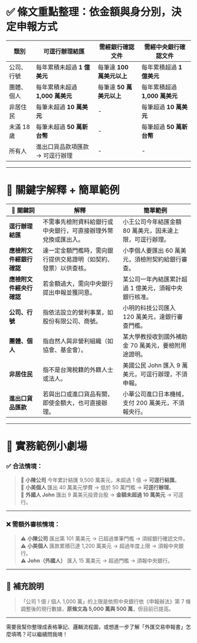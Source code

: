 # ✅ 條文重點整理：依金額與身分別，決定申報方式

| 類別 | 可逕行辦理結匯 | 需經**銀行確認**文件 | 需經**中央銀行**確認文件 |
|------|------------------|------------------------|------------------------------|
| 公司、行號 | 每年累積未超過 **1 億美元** | 每筆達 **100 萬美元以上** | 每年累積超過 **1 億美元** |
| 團體、個人 | 每年累積未超過 **1,000 萬美元** | 每筆達 **50 萬美元以上** | 每年累積超過 **1,000 萬美元** |
| 非居住民 | 每筆未超過 **10 萬美元** | - | 每筆超過 **10 萬美元** |
| 未滿 18 歲 | 每筆未超過 **50 萬新台幣** | - | 每筆超過 **50 萬新台幣** |
| 所有人 | 進出口貨品款項匯款 → 可逕行辦理 | - | - |

---

# 📌 關鍵字解釋 + 簡單範例

| 🔑 關鍵詞 | 解釋 | 簡單範例 |
|----------|------|-----------|
| **逕行辦理結匯** | 不需事先檢附資料給銀行或中央銀行，可直接辦理外幣兌換或匯出入。 | 小王公司今年結匯金額 80 萬美元，因未達上限，可逕行辦理。 |
| **應檢附文件經銀行確認** | 達一定金額門檻時，需向銀行提供交易證明（如契約、發票）以供查核。 | 小李個人要匯出 60 萬美元，須檢附契約給銀行審查。 |
| **應檢附文件經央行確認** | 若金額過大，需向中央銀行提出申報並獲同意。 | 某公司一年內結匯累計超過 1 億美元，須報中央銀行核准。 |
| **公司、行號** | 指依法設立的營利事業，如股份有限公司、商號。 | 小明的科技公司匯入 120 萬美元，達銀行審查門檻。 |
| **團體、個人** | 指自然人與非營利組織（如協會、基金會）。 | 某大學教授收到國外補助金 70 萬美元，要檢附用途證明。 |
| **非居住民** | 指不是台灣稅籍的外籍人士或法人。 | 美國公民 John 匯入 9 萬美元，可逕行辦理，不須申報。 |
| **進出口貨品匯款** | 若與出口或進口貨品有關，即使金額大，也可直接辦理。 | 小華公司進口日本機械，支付 200 萬美元，不須報央行。 |

---

# 🧠 實務範例小劇場

### ✅ 合法情境：

> 🌟 **小陳公司** 今年累計結匯 9,500 萬美元，未超過 1 億 → **可逕行結匯**。  
> 🌟 **小美個人** 匯出 40 萬美元學費 → 低於 50 萬門檻 → **可逕行辦理**。  
> 🌟 **外國人 John** 匯出 9 萬美元投資台股 → **金額未超過 10 萬美元** → 可逕行。

---

### ❌ 需額外審核情境：

> ⚠️ **小陳公司** 匯出第 101 萬美元 → 已超過單筆門檻 → 須經銀行確認文件。  
> ⚠️ **小美個人** 匯款累積已達 1,200 萬美元 → 超過年度上限 → 須報中央銀行。  
> ⚠️ **John（外國人）** 匯入 15 萬美元 → 超過門檻 → 須報中央銀行。

---

## 📎 補充說明

> 「公司 1 億 / 個人 1,000 萬」的上限是依照中央銀行依《申報辦法》第 7 條調整後的現行數據，**原條文為 5,000 萬與 500 萬**，但目前已提高。

---

需要我幫你整理成表格筆記、邏輯流程圖，或想進一步了解「外匯交易申報書」怎麼填嗎？可以繼續問我唷！